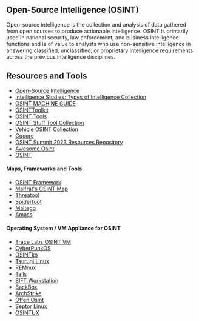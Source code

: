 Open-Source Intelligence (OSINT)
--------------------------------
Open-source intelligence is the collection and analysis of data gathered from open sources to produce actionable intelligence. OSINT is primarily used in national security, law enforcement, and business intelligence functions and is of value to analysts who use non-sensitive intelligence in answering classified, unclassified, or proprietary intelligence requirements across the previous intelligence disciplines.

Resources and Tools
-------------------
- [Open-Source Intelligence](https://www.sans.org/blog/what-is-open-source-intelligence/)
- [Intelligence Studies: Types of Intelligence Collection](https://usnwc.libguides.com/c.php?g=494120&p=3381426)
- [OSINT MACHINE GUIDE](https://github.com/AmazoniaLeaksOficial/OSINTMachineGuide)
- [OSINTToolkit](https://one-plus.github.io/access.html)
- [OSINT Tools](https://github.com/Astrosp/osint-tools)
- [OSINT Stuff Tool Collection](https://github.com/cipher387/osint_stuff_tool_collection/)
- [Vehicle OSINT Collection](https://github.com/TheBurnsy/Vehicle-OSINT-Collection)
- [Cqcore](https://github.com/cqcore)
- [OSINT Summit 2023 Resources Repository](https://github.com/ranlo/osintsummit-2023-resources)
- [Awesome Osint](https://github.com/jivoi/awesome-osint)
- [OSINT](https://github.com/utilsec/osint)

#### Maps, Frameworks and Tools
- [OSINT Framework](https://osintframework.com/)
- [Malfrat's OSINT Map](https://map.malfrats.industries/)
- [Threatool](https://threatcops.com/)
- [Spiderfoot](https://github.com/smicallef/spiderfoot)
- [Maltego](https://www.maltego.com/)
- [Amass](https://github.com/owasp-amass/amass)

#### Operating System / VM Appliance for OSINT
- [Trace Labs OSINT VM](https://www.tracelabs.org/initiatives/osint-vm)
- [CyberPunkOS](https://github.com/cyberpunkOS/CyberPunkOS)
- [OSINTko](https://github.com/LinaYorda/OSINTko)
- [Tsurugi Linux](https://tsurugi-linux.org/downloads.php)
- [REMnux](https://docs.remnux.org/install-distro/get-virtual-appliance)
- [Tails](https://tails.net/install/index.en.html)
- [SIFT Workstation](https://www.sans.org/tools/sift-workstation/)
- [BackBox](https://www.backbox.org/)
- [ArchStrike](https://archstrike.org/)
- [Offen Osint](https://github.com/Double2Sky/OffenOsint)
- [Septor Linux](https://septor.sourceforge.io/)
- [OSINTUX](https://www.osintux.org/)
